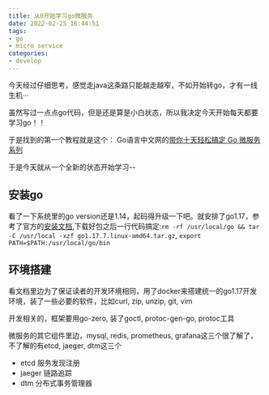 ```yaml
---
title: 从0开始学习go微服务
date: 2022-02-25 16:44:51
tags:
- go
- micro service
categories:
- develop
---
```


今天经过仔细思考，感觉走java这条路只能越走越窄，不如开始转go，才有一线生机···

虽然写过一点点go代码，但是还是算是小白状态，所以我决定今天开始每天都要学习go！！

于是找到的第一个教程就是这个： Go语言中文网的[带你十天轻松搞定 Go 微服务系列](https://mp.weixin.qq.com/s/oRX-OUOP9Ak5R1MEHRU5gg)

于是今天就从一个全新的状态开始学习--

<!--more-->

## 安装go

看了一下系统里的go version还是1.14，起码得升级一下吧。就安排了go1.17，参考了官方的[安装文档](https://golang.google.cn/doc/install),下载好包之后一行代码搞定:`rm -rf /usr/local/go && tar -C /usr/local -xzf go1.17.7.linux-amd64.tar.gz`, `export PATH=$PATH:/usr/local/go/bin`

## 环境搭建

看文档里边为了保证读者的开发环境相同，用了docker来搭建统一的go1.17开发环境，装了一些必要的软件，比如curl, zip, unzip, git, vim

开发相关的，框架要用go-zero, 装了goctl, protoc-gen-go, protoc工具

微服务的其它组件里边，mysql, redis, prometheus, grafana这三个很了解了，不了解的有etcd, jaeger, dtm这三个

* etcd 服务发现注册
* jaeger 链路追踪
* dtm 分布式事务管理器



